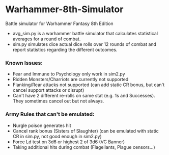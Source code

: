 # Warhammer-8th-Simulator
Battle simulator for Warhammer Fantasy 8th Edition

* avg_sim.py is a warhammer battle simulator that calculates statistical averages for a round of combat.
* sim.py simulates dice actual dice rolls over 12 rounds of combat and report statistics regarding the different outcomes.
### Known Issues:
* Fear and Immune to Psychology only work in sim2.py
* Ridden Monsters/Charriots are currently not supported
* Flanking/Rear attacks not supported (can add static CR bonus, but can't cancel support attacks or disrupt)
* Can't have 2 different re-rolls on same stat (e.g. 1s and Successes). They sometimes cancel out but not always.
### Army Rules that can't be emulated:
* Nurgle poison generates hit
* Cancel rank bonus (Sisters of Slaughter) (can be emulated with static CR in sim.py, not good enough in sim2.py)
* Force Ld test on 3d6 or highest 2 of 3d6 (VC Banner)
* Taking additional hits during combat (Flagellants, Plague censors...)

